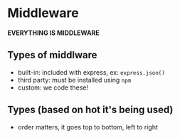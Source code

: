 # Middleware

**EVERYTHING IS MIDDLEWARE**

## Types of middlware

- built-in: included with express, ex: `express.json()`
- third party: must be installed using `npm`
- custom: we code these!

## Types (based on hot it's being used)

- order matters, it goes top to bottom, left to right
